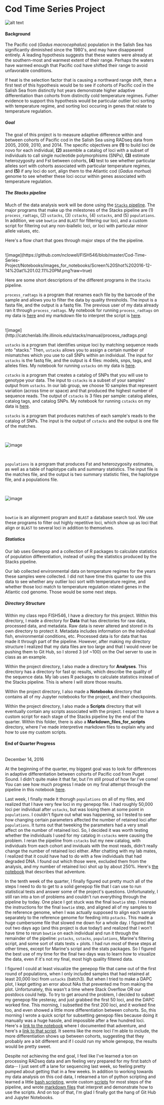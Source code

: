 # Cod Time Series Project #

![alt text](https://upload.wikimedia.org/wikipedia/commons/9/96/Gadus_macrocephalus.png)

#### Background #####

The Pacific cod (*Gadus macrocephalus*) population in the Salish Sea has significantly diminished since the 1980's, and may have disappeared entirely. A leading hypothesis suggests that these waters were already at the southern-most and warmest extent of their range. Perhaps the waters have warmed enough that Pacific cod have shifted their range to avoid unfavorable conditions.

If heat is the selection factor that is causing a northward range shift, then a first test of this hypothesis would be to see if cohorts of Pacific cod in the Salish Sea from distinctly hot years demonstrate higher adaptive differentiation than cohorts from distinctly cold temperature regimes. Futher evidence to support this hypothesis would be particular outlier loci sorting with temperature regime, and sorting loci occuring in genes that relate to temperature regulation.

##### Goal #####

The goal of this project is to measure adaptive difference within and between cohorts of Pacific cod in the Salish Sea using RADseq data from 2005, 2009, 2010, and 2014. The specific objectives are **(1)** to build loci de novo for each individual, **(2)** assemble a catalog of loci with a subset of individuals to call single nucleotide polymorphisms (SNPs), **(3)** estimate heterozygosity and Fst between cohorts, **(4)** test to see whether particular alleles sort with cohorts associated with particular temperature regimes, and **(5)** if any loci do sort, align them to the Atlantic cod (*Gadus morhua*) genome to see whether these loci occur within genes associated with temperature regulation.

##### The Stacks pipeline #####
Much of the data analysis work will be done using the [``Stacks`` pipeline](http://catchenlab.life.illinois.edu/stacks/). The major programs that make up the milestones of the Stacks pipeline are (1) ``process_radtags``, (2) ``ustacks``, (3) ``cstacks``, (4) ``sstacks``, and (5) ``populations``. In addition, we use ``bowtie`` and ``BLAST`` for filtering our loci, and a custom script for filtering out any non-biallelic loci, or loci with particular minor allele values, etc.

Here's a flow chart that goes through major steps of the the pipeline.

<br>
![image](https://github.com/nclowell/FISH546/blob/master/Cod-Time-Series-Project/Notebooks/images_for_notebooks/Screen%20Shot%202016-12-14%20at%201.02.11%20PM.png?raw=true)

Here are some short descriptions of the different programs in the ``Stacks`` pipeline.

``process_radtags`` is a program that renames each file by the barcode of the sample and allows you to filter the data by quality thresholds. The input is a fasta file, and the output is a fastq file. The previous user of my data already ran it through ``process_radtags``. My notebook for running ``process_radtags`` on my data is [here](https://github.com/nclowell/FISH546/blob/master/Cod-Time-Series-Project/Notebooks/Cod-Time-Series-Project%20-%20process_radtags.ipynb) and my markdown file to interpret the script is [here](https://github.com/nclowell/FISH546/blob/master/Cod-Time-Series-Project/Scripts/Markdown_files_for_scripts/pypipe_processtags.md).

<br>
![image](http://catchenlab.life.illinois.edu/stacks/manual/process_radtags.png)

<br>

``ustacks`` is a program that identifies unique loci by matching sequence reads into "stacks." Then, ``ustacks`` allows you to assign a certain number of mismatches which you use to call SNPs within an individual. The input for ``ustacks`` is the fastq file, and the output is 4 files: models, snps, tags, and alleles files. My notebook for running ``ustacks`` on my data is [here](https://github.com/nclowell/FISH546/blob/master/Cod-Time-Series-Project/Notebooks/Cod%20Time%20Series%20Project%20-%20ustacks.ipynb).

``cstacks`` is a program that creates a catalog of SNPs that you will use to genotype your data. The input to ``cstacks`` is a subset of your samples' output from ``ustacks``. In our lab group, we choose 10 samples that represent variation (across time or space) and that produced the highest number of sequence reads. The output of ``cstacks`` is 3 files per sample: catalog alleles, catalog tags, and catalog SNPs. My notebook for running ``cstacks`` on my data is [here](https://github.com/nclowell/FISH546/blob/master/Cod-Time-Series-Project/Notebooks/Cod%20Time%20Series%20Project%20-%20cstacks.ipynb).

``sstacks`` is a program that produces matches of each sample's reads to the catalog of SNPs. The input is the output of ``cstacks`` and the output is one file of the matches.

<br>

![image](http://catchenlab.life.illinois.edu/stacks/manual/denovo_pipeline.png)

<br>

``populations`` is a program that produces Fst and heterozygosity estimates, as well as a table of haplotype calls and summary statistics. The input file is the matches file, and the output is two summary statistic files, the haplotype file, and a populations file.

<br>

![image](http://catchenlab.life.illinois.edu/stacks/manual/stacks_pipeline.png)

<br>

``bowtie`` is an alignment program and ``BLAST`` a database search tool. We use these programs to filter out highly repetitive loci, which show up as loci that align or ``BLAST`` to several loci in addition to themselves.

##### Statistics #####

Our lab uses Genepop and a collection of R packages to calculate statistics of population differentiation, instead of using the statistics produced by the Stacks pipeline.

Our lab collected environmental data on temperature regimes for the years these samples were collected. I did not have time this quarter to use this data to see whether any outlier loci sort with temperature regime, and whether those loci match to temperature regulation related genes in the Atlantic cod genome. Those would be some next steps.

##### Directory Structure #####

Within my class repo FISH546, I have a directory for this project. Within this directory, I made a directory for **Data** that has directories for raw data, processed data, and  metadata. Raw data is never altered and stored in its own directory to protect it. Metadata includes information on the individual fish, environmental conditions, etc. Processed data is for data that has made it through part of the pipeline. However, after making my directory structure I realized that my data files are too large and that I would never be pushing them to Git Hub, so I stored 3 (of ~100) on the Owl server to use in class as an example.

Within the project directory, I also made a directory for **Analyses**. This directory has a directory for fast qc results, which describe the quality of the sequence data. My lab uses R packages to calculate statistics instead of the Stacks pipeline. This is where I will store those results.

Within the project directory, I also made a **Notebooks** directory that contains all of my Jupyter notebooks for the project, and their checkpoints.

Within the project directory, I also made a **Scripts** directory that will eventually contain any scripts associated with the project. I expect to have a custom script for each stage of the Stacks pipeline by the end of the quarter. Within this folder, there is also a **Markdown_files_for_scripts** directory, where I've made interpretive markdown files to explain why and how to use my custom scripts.

#### End of Quarter Progress


<br>
December 14, 2016

At the beginning of the quarter, my biggest goal was to look for differences in adaptive differentiation between cohorts of Pacific cod from Puget Sound. I didn't quite make it that far, but I'm still proud of how far I've come! You can see how much progress I made on my final attempt through the pipeline in this notebook [here](https://github.com/nclowell/FISH546/blob/master/Cod-Time-Series-Project/Notebooks/Cod-Time-Series-Project%20Full%20Pipeline%20%2B%20Bowtie%20%2B%20BLAST%20steps.ipynb).

Last week, I finally made it thorugh ``populations`` on all of my files, and realized that I have very few loci in my genepop file. I had roughly 50,000 loci per individual after ``ustacks``, but was losing them at some point in ``populations``. I couldn't figure out what was happening, so I tested to see how changing certain parameters affected the number of retained loci after ``populations``. It turns out that tweeking the parameters had a very small affect on the number of retained loci. So, I decided it was worth testing whether the individuals I used for my catalog in ``cstacks`` were causing the problem. I reran the pipeline from ``cstacks`` but my new catalog, with individuals from each cohort and inviduals with the most reads, didn't really change the number of retained loci either. After chatting with my lab mates, I realized that it could have had to do with a few individuals that had degraded DNA. I found out which those were, excluded them from the analysis, and my number of retained loci shot up by about 250%. Here's [the notebook](https://github.com/nclowell/FISH546/blob/master/Cod-Time-Series-Project/Notebooks/Cod-Time-Series-Project%20Solving%20low%20retained%20loci%20problem.ipynb) that describes that adventure.

In the tenth week of the quarter, I finally figured out pretty much all of the steps I need to do to get to a solid genepop file that I can use to run statistical tests and answer some of the project's questions. Unfortunately, I still ran into a ton of problems and couldn't run everything through the pipeline by today. One place I got stuck was the final ``bowtie`` step. I misread the instructions for the final ``bowtie`` step, and aligned all of my samples to the reference genome, when I was actually supposed to align each sample separately to the reference genome for feeding into ``pstacks``. This made a huge cumbersome file that slowed me down for a whole day. I figured that out two days ago (and this project is due today!) and realized that I won't have time to rerun ``bowtie`` on each individual and run it through the remainder of the pipeline: ``pstacks``, ``sstacks``, ``populations``, Marine's filtering script, and some sort of stats tests + plots. I had run most of these steps at other times, except for Marine's script and the stats packages. So I figured the best use of my time for the final two days was to learn how to visualize the data, even if it's not my final, most high quality filtered data.

I figured I could at least visualize the genepop file that came out of the first round of populations, when I only included samples that had retained at least 20,000 loci from ``ustacks`` (batch3). But when I tried to make a DAPC plot, I kept getting an error about NAs that prevented me from making the plot. Unfortunately, this wasn't a time where Stack Overflow OR our postdocs could help. To try to get around the problem, I decided to subset my genepop file yesteray, and just grabbed the first 50 loci, and the DAPC worked fine. This morning, I subsetted the first 200 loci, and it worked fine too, and even showed a little more differentiation between cohorts. So, this morning I wrote a quick script for subsetting genepop files because doing it manually was a huge hassle, and impossible after a few hundred loci. Here's a [link to the notebook](https://github.com/nclowell/FISH546/blob/master/Cod-Time-Series-Project/Notebooks/Cod-Time-Series-Project%20Effect%20of%20loci%20number%20on%20DAPC.ipynb) where I documented that adventure, and here's a [link to that script](https://github.com/nclowell/FISH546/blob/master/Cod-Time-Series-Project/Scripts/subset_genepop_nloci.py). It seems like the more loci I'm able to include, the more differentiation shows up between cohorts, suggesting that they probably are a bit different and if I could run my whole genepop, the results would be pretty sweet.

Despite not achieving the end goal, I feel like I've learned a ton on processing RADseq data and am feeling very prepared for my first batch of data-- I just sent off a lane for sequencing last week, so feeling pretty pumped about getting that in a few weeks. In addition to working towards my data analysis on this cod data, I relearned a ton of python scripting and learned a little [bash scripting](https://github.com/nclowell/FISH546/blob/master/Cod-Time-Series-Project/Scripts/check_lib_id.sh), wrote custom [scripts](https://github.com/nclowell/FISH546/tree/master/Cod-Time-Series-Project/Scripts) for most steps of the pipeline, and wrote [markdown files](https://github.com/nclowell/FISH546/tree/master/Cod-Time-Series-Project/Scripts/Markdown_files_for_scripts) that interpret and demonstrate how to use the scripts. And on top of that, I'm glad I finally got the hang of Git Hub and Jupyter Notebooks.


